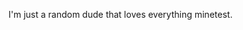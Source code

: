 I'm just a random dude that loves everything minetest. 

<!---
minetest-lover/minetest-lover is a ✨ special ✨ repository because its `README.md` (this file) appears on your GitHub profile.
You can click the Preview link to take a look at your changes.
--->
